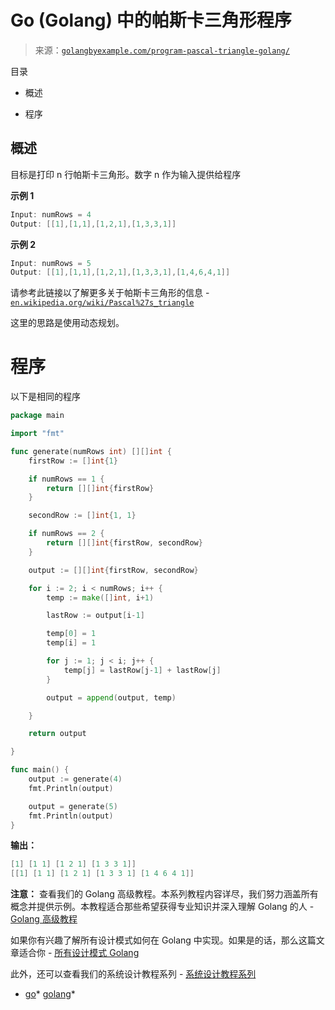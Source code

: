 <!--yml

分类：未分类

日期：2024-10-13 06:51:07

-->

# Go (Golang) 中的帕斯卡三角形程序

> 来源：[`golangbyexample.com/program-pascal-triangle-golang/`](https://golangbyexample.com/program-pascal-triangle-golang/)

目录

+   概述

+   程序

## **概述**

目标是打印 n 行帕斯卡三角形。数字 n 作为输入提供给程序

**示例 1**

```go
Input: numRows = 4
Output: [[1],[1,1],[1,2,1],[1,3,3,1]]
```

**示例 2**

```go
Input: numRows = 5
Output: [[1],[1,1],[1,2,1],[1,3,3,1],[1,4,6,4,1]]
```

请参考此链接以了解更多关于帕斯卡三角形的信息 - [`en.wikipedia.org/wiki/Pascal%27s_triangle`](https://en.wikipedia.org/wiki/Pascal%27s_triangle)

这里的思路是使用动态规划。

# **程序**

以下是相同的程序

```go
package main

import "fmt"

func generate(numRows int) [][]int {
	firstRow := []int{1}

	if numRows == 1 {
		return [][]int{firstRow}
	}

	secondRow := []int{1, 1}

	if numRows == 2 {
		return [][]int{firstRow, secondRow}
	}

	output := [][]int{firstRow, secondRow}

	for i := 2; i < numRows; i++ {
		temp := make([]int, i+1)

		lastRow := output[i-1]

		temp[0] = 1
		temp[i] = 1

		for j := 1; j < i; j++ {
			temp[j] = lastRow[j-1] + lastRow[j]
		}

		output = append(output, temp)

	}

	return output

}

func main() {
	output := generate(4)
	fmt.Println(output)

	output = generate(5)
	fmt.Println(output)
}
```

**输出：**

```go
[1] [1 1] [1 2 1] [1 3 3 1]]
[[1] [1 1] [1 2 1] [1 3 3 1] [1 4 6 4 1]]
```

**注意：** 查看我们的 Golang 高级教程。本系列教程内容详尽，我们努力涵盖所有概念并提供示例。本教程适合那些希望获得专业知识并深入理解 Golang 的人 - [Golang 高级教程](https://golangbyexample.com/golang-comprehensive-tutorial/)

如果你有兴趣了解所有设计模式如何在 Golang 中实现。如果是的话，那么这篇文章适合你 - [所有设计模式 Golang](https://golangbyexample.com/all-design-patterns-golang/)

此外，还可以查看我们的系统设计教程系列 - [系统设计教程系列](https://techbyexample.com/system-design-questions/)

+   [go](https://golangbyexample.com/tag/go/)*   [golang](https://golangbyexample.com/tag/golang/)*
